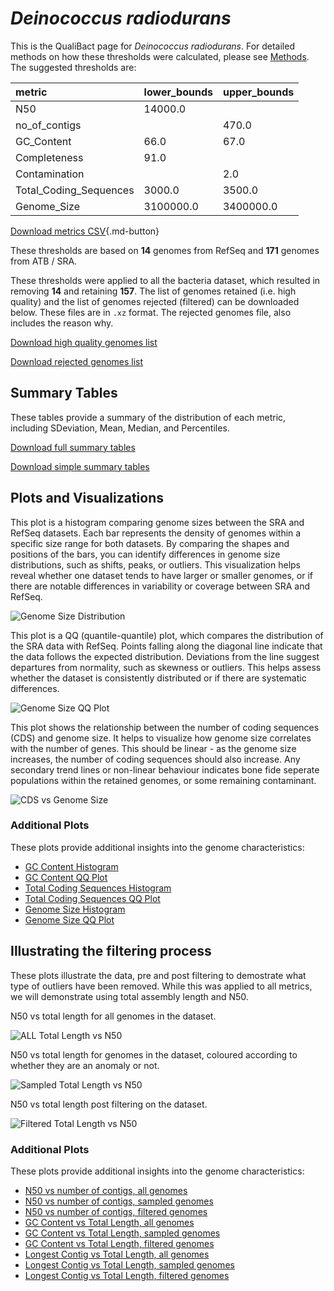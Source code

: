 # *Deinococcus radiodurans*

This is the QualiBact page for *Deinococcus radiodurans*. For detailed methods on how these thresholds were calculated, please see [Methods](../../methods.md).
The suggested thresholds are: 

| metric                 | lower_bounds   | upper_bounds   |
|:-----------------------|:---------------|:---------------|
| N50                    | 14000.0        |                |
| no_of_contigs          |                | 470.0          |
| GC_Content             | 66.0           | 67.0           |
| Completeness           | 91.0           |                |
| Contamination          |                | 2.0            |
| Total_Coding_Sequences | 3000.0         | 3500.0         |
| Genome_Size            | 3100000.0      | 3400000.0      |

[Download metrics CSV](Deinococcus_radiodurans_metrics.csv){.md-button}


These thresholds are based on **14** genomes from RefSeq and **171** genomes from ATB / SRA.

These thresholds were applied to all the bacteria dataset, which resulted in removing **14** and retaining **157**.
The list of genomes retained (i.e. high quality) and the list of genomes rejected (filtered) can be downloaded below. These files are in `.xz` format. The rejected genomes file, also includes the reason why.

[Download high quality genomes list](Deinococcus_radiodurans_high_quality_genomes.csv.xz)


[Download rejected genomes list](Deinococcus_radiodurans_filtered_out_genomes.csv.xz)



## Summary Tables
These tables provide a summary of the distribution of each metric, including SDeviation, Mean, Median, and Percentiles.

[Download full summary tables](summary.csv)

[Download simple summary tables](selected_summary.csv)

## Plots and Visualizations

This plot is a histogram comparing genome sizes between the SRA and RefSeq datasets. Each bar represents the density of genomes within a specific size range for both datasets. By comparing the shapes and positions of the bars, you can identify differences in genome size distributions, such as shifts, peaks, or outliers. This visualization helps reveal whether one dataset tends to have larger or smaller genomes, or if there are notable differences in variability or coverage between SRA and RefSeq.

![Genome Size Distribution](Genome_Size_refseq_histogram_kde.png)

This plot is a QQ (quantile-quantile) plot, which compares the distribution of the SRA data with RefSeq. Points falling along the diagonal line indicate that the data follows the expected distribution. Deviations from the line suggest departures from normality, such as skewness or outliers. This helps assess whether the dataset is consistently distributed or if there are systematic differences.

![Genome Size QQ Plot](Genome_Size_refseq_qqplot.png)

This plot shows the relationship between the number of coding sequences (CDS) and genome size. It helps to visualize how genome size correlates with the number of genes. This should be linear - as the genome size increases, the number of coding sequences should also increase. Any secondary trend lines or non-linear behaviour indicates bone fide seperate populations within the retained genomes, or some remaining contaminant. 

![CDS vs Genome Size](Deinococcus_radiodurans_CDS_vs_Genome_Size.png)

### Additional Plots

These plots provide additional insights into the genome characteristics:

- [GC Content Histogram](GC_Content_refseq_histogram_kde.png)
- [GC Content QQ Plot](GC_Content_refseq_qqplot.png)
- [Total Coding Sequences Histogram](Total_Coding_Sequences_refseq_histogram_kde.png)
- [Total Coding Sequences QQ Plot](Total_Coding_Sequences_refseq_qqplot.png)
- [Genome Size Histogram](Genome_Size_refseq_histogram_kde.png)
- [Genome Size QQ Plot](Genome_Size_refseq_qqplot.png)
## Illustrating the filtering process
These plots illustrate the data, pre and post filtering to demostrate what type of outliers have been removed. While this was applied to all metrics, we will demonstrate using total assembly length and N50.

N50 vs total length for all genomes in the dataset.

![ALL Total Length vs N50](Deinococcus_radiodurans_all_total_length_N50.png)

N50 vs total length for genomes in the dataset, coloured according to whether they are an anomaly or not.

![Sampled Total Length vs N50](Deinococcus_radiodurans_sample_total_length_N50.png)

N50 vs total length post filtering on the dataset.

![Filtered Total Length vs N50](Deinococcus_radiodurans_filt_total_length_N50.png)

### Additional Plots

These plots provide additional insights into the genome characteristics:

- [N50 vs number of contigs, all genomes](Deinococcus_radiodurans_all_N50_number.png)
- [N50 vs number of contigs, sampled genomes](Deinococcus_radiodurans_sample_N50_number.png)
- [N50 vs number of contigs, filtered genomes](Deinococcus_radiodurans_filt_N50_number.png)
- [GC Content vs Total Length, all genomes](Deinococcus_radiodurans_all_total_length_GC_Content.png)
- [GC Content vs Total Length, sampled genomes](Deinococcus_radiodurans_sample_total_length_GC_Content.png)
- [GC Content vs Total Length, filtered genomes](Deinococcus_radiodurans_filt_total_length_GC_Content.png)
- [Longest Contig vs Total Length, all genomes](Deinococcus_radiodurans_all_total_length_longest.png)
- [Longest Contig vs Total Length, sampled genomes](Deinococcus_radiodurans_sample_total_length_longest.png)
- [Longest Contig vs Total Length, filtered genomes](Deinococcus_radiodurans_filt_total_length_longest.png)
